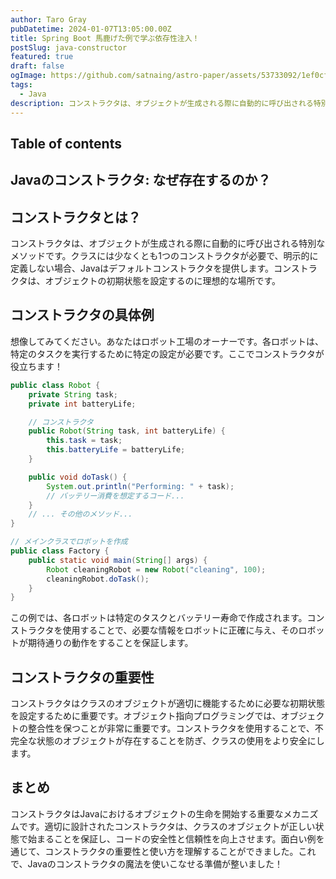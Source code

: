 ```yaml
---
author: Taro Gray
pubDatetime: 2024-01-07T13:05:00.00Z
title: Spring Boot 馬鹿げた例で学ぶ依存性注入！
postSlug: java-constructor
featured: true
draft: false
ogImage: https://github.com/satnaing/astro-paper/assets/53733092/1ef0cf03-8137-4d67-ac81-84a032119e3a
tags:
  - Java
description: コンストラクタは、オブジェクトが生成される際に自動的に呼び出される特別なメソッドです。クラスには少なくとも1つのコンストラクタが必要で、明示的に定義しない場合、Javaはデフォルトコンストラクタを提供します。コンストラクタは、オブジェクトの初期状態を設定するのに理想的な場所です。
---
```


## Table of contents

## Javaのコンストラクタ: なぜ存在するのか？

## コンストラクタとは？

コンストラクタは、オブジェクトが生成される際に自動的に呼び出される特別なメソッドです。クラスには少なくとも1つのコンストラクタが必要で、明示的に定義しない場合、Javaはデフォルトコンストラクタを提供します。コンストラクタは、オブジェクトの初期状態を設定するのに理想的な場所です。

## コンストラクタの具体例

想像してみてください。あなたはロボット工場のオーナーです。各ロボットは、特定のタスクを実行するために特定の設定が必要です。ここでコンストラクタが役立ちます！

```java
public class Robot {
    private String task;
    private int batteryLife;

    // コンストラクタ
    public Robot(String task, int batteryLife) {
        this.task = task;
        this.batteryLife = batteryLife;
    }

    public void doTask() {
        System.out.println("Performing: " + task);
        // バッテリー消費を想定するコード...
    }
    // ... その他のメソッド...
}

// メインクラスでロボットを作成
public class Factory {
    public static void main(String[] args) {
        Robot cleaningRobot = new Robot("cleaning", 100);
        cleaningRobot.doTask();
    }
}
```

この例では、各ロボットは特定のタスクとバッテリー寿命で作成されます。コンストラクタを使用することで、必要な情報をロボットに正確に与え、そのロボットが期待通りの動作をすることを保証します。

## コンストラクタの重要性

コンストラクタはクラスのオブジェクトが適切に機能するために必要な初期状態を設定するために重要です。オブジェクト指向プログラミングでは、オブジェクトの整合性を保つことが非常に重要です。コンストラクタを使用することで、不完全な状態のオブジェクトが存在することを防ぎ、クラスの使用をより安全にします。

## まとめ

コンストラクタはJavaにおけるオブジェクトの生命を開始する重要なメカニズムです。適切に設計されたコンストラクタは、クラスのオブジェクトが正しい状態で始まることを保証し、コードの安全性と信頼性を向上させます。面白い例を通じて、コンストラクタの重要性と使い方を理解することができました。これで、Javaのコンストラクタの魔法を使いこなせる準備が整いました！
